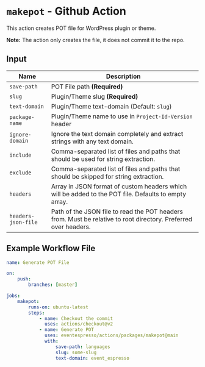 # `makepot` - **Github Action**

This action creates POT file for WordPress plugin or theme.

**Note:** The action only creates the file, it does not commit it to the repo.

## Input

| Name                | Description                                                                                                     |
| ------------------- | --------------------------------------------------------------------------------------------------------------- |
| `save-path`         | POT File path **(Required)**                                                                                    |
| `slug`              | Plugin/Theme slug **(Required)**                                                                                |
| `text-domain`       | Plugin/Theme text-domain (Default: `slug`)                                                                      |
| `package-name`      | Plugin/Theme name to use in `Project-Id-Version` header                                                         |
| `ignore-domain`     | Ignore the text domain completely and extract strings with any text domain.                                     |
| `include`           | Comma-separated list of files and paths that should be used for string extraction.                              |
| `exclude`           | Comma-separated list of files and paths that should be skipped for string extraction.                           |
| `headers`           | Array in JSON format of custom headers which will be added to the POT file. Defaults to empty array.            |
| `headers-json-file` | Path of the JSON file to read the POT headers from. Must be relative to root directory. Preferred over headers. |

## Example Workflow File

```yaml
name: Generate POT File

on:
    push:
        branches: [master]

jobs:
    makepot:
        runs-on: ubuntu-latest
        steps:
            - name: Checkout the commit
              uses: actions/checkout@v2
            - name: Generate POT
              uses: eventespresso/actions/packages/makepot@main
              with:
                  save-path: languages
                  slug: some-slug
                  text-domain: event_espresso
```
